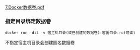 [7.Docker数据卷.pdf](file:///D:/零声Linux/docker/docker数据卷、网络、监控/7.Docker数据卷.pdf)

### 指定目录绑定数据卷

```
docker run -dit -v 宿主机目录(或已创建的数据卷):容器目录:ro(可读)
```

不指定宿主机目录会创建匿名数据卷